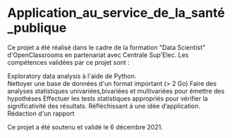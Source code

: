 # Application_au_service_de_la_santé_publique
Ce projet a été réalisé dans le cadre de la formation "Data Scientist" d'OpenClassrooms en partenariat avec Centrale Sup'Elec. Les compétences validées par ce projet sont :

Exploratory data analysis à l'aide de Python. <br>
Nettoyer une base de données d'un format important (> 2 Go)
Faire des analyses statistiques univariées,bivariées et multivariées pour émettre des hypothèses
Effectuer les tests statistiques appropriés pour vérifier la significativité des résultats.
Réfléchissant à une idée d’application.
Rédaction d'un rapport

Ce projet a été soutenu et validé le 6 décembre 2021.
